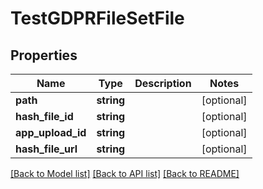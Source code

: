 # TestGDPRFileSetFile

## Properties
Name | Type | Description | Notes
------------ | ------------- | ------------- | -------------
**path** | **string** |  | [optional] 
**hash_file_id** | **string** |  | [optional] 
**app_upload_id** | **string** |  | [optional] 
**hash_file_url** | **string** |  | [optional] 

[[Back to Model list]](../README.md#documentation-for-models) [[Back to API list]](../README.md#documentation-for-api-endpoints) [[Back to README]](../README.md)


